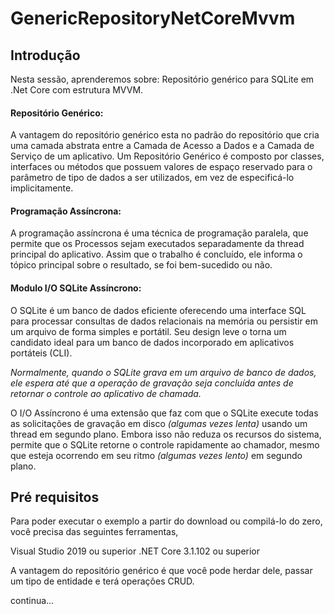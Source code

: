 # GenericRepositoryNetCoreMvvm

## Introdução

Nesta sessão, aprenderemos sobre:
Repositório genérico para SQLite em .Net Core com estrutura MVVM.

#### Repositório Genérico:
A vantagem do repositório genérico esta no padrão do repositório que cria uma camada abstrata entre a Camada de Acesso a Dados e a Camada de Serviço de um aplicativo. Um Repositório Genérico é composto por classes, interfaces ou métodos que possuem valores de espaço reservado para o parâmetro de tipo de dados a ser utilizados, em vez de especificá-lo implicitamente.

#### Programação Assíncrona:
A programação assíncrona é uma técnica de programação paralela, que permite que os Processos sejam executados separadamente da thread principal do aplicativo. Assim que o trabalho é concluído, ele informa o tópico principal sobre o resultado, se foi bem-sucedido ou não.

#### Modulo I/O SQLite Assíncrono:
O SQLite é um banco de dados eficiente oferecendo uma interface SQL para processar consultas de dados relacionais na memória ou persistir em um arquivo de forma simples e portátil. Seu design leve o torna um candidato ideal para um banco de dados incorporado em aplicativos portáteis (CLI). 

*Normalmente, quando o SQLite grava em um arquivo de banco de dados, ele espera até que a operação de gravação seja concluída antes de retornar o controle ao aplicativo de chamada.*

O I/O Assíncrono é uma extensão que faz com que o SQLite execute todas as solicitações de gravação em disco *(algumas vezes lenta)* usando um thread em segundo plano. Embora isso não reduza os recursos do sistema, permite que o SQLite retorne o controle rapidamente ao chamador, mesmo que esteja ocorrendo em seu ritmo *(algumas vezes lento)*  em segundo plano.

## Pré requisitos

Para poder executar o exemplo a partir do download ou compilá-lo do zero, você precisa das seguintes ferramentas,

Visual Studio 2019 ou superior 
.NET Core 3.1.102 ou superior

A vantagem do repositório genérico é que você pode herdar dele, passar um tipo de entidade e terá operações CRUD.


continua...

